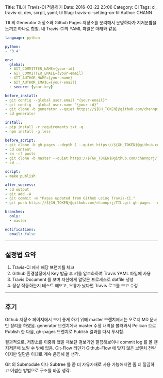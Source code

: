 Title: TIL에 Travis-CI 적용하기
Date: 2016-03-22 23:00
Category: CI
Tags: ci, travis-ci, dev, scrpit, yaml, til
Slug: travis-ci-setting-on-til
Author: CHANN
<!--Summary: -->
TIL의 Generator 저장소와 Github Pages 저장소를 분리해서 운영하다가 지저분함을 느끼고 하나로 합침. 내 Travis-CI의 YAML 파일은 아래와 같음.

```yaml
language: python

python:
- '3.4'

env:
  global:
  - GIT_COMMITTER_NAME={your-id}
  - GIT_COMMITTER_EMAIL={your-email}
  - GIT_AUTHOR_NAME={your-name}
  - GIT_AUTHOR_EMAIL={your-email}
  - secure: {your-key}

before_install:
- git config --global user.email "{your-email}"
- git config --global user.name "{your-id}"
- git clone -b generator --quiet https://${GH_TOKEN}@github.com/channprj/TIL.git generator
- cd generator

install:
- pip install -r requirements.txt -q
- npm install -g less

before_script:
- git clone -b gh-pages --depth 1 --quiet https://${GH_TOKEN}@github.com/channprj/TIL.git output
- cd content
- rm -rf posts
- git clone -b master --quiet https://${GH_TOKEN}@github.com/channprj/TIL.git posts
- cd ..

script:
- make publish

after_success:
- cd output
- git add -A
- git commit -m "Pages updated from Github using Travis-CI."
- git push https://${GH_TOKEN}@github.com/channprj/TIL.git gh-pages --quiet

branches:
  only:
  - master

notifications:
  email: false
```

------

## 설정법 요약
1. Travis-CI 에서 해당 브랜치를 체크
2. Github 환경설정에서 Key 발급 후 키를 암호화하여 Travis YAML 파일에 사용
3. Travis Document 를 보며 자신에게 알맞은 프로세스로 dotfile 생성
4. 정상 작동하는지 테스트 해보고, 오류가 났다면 Travis 로그를 보고 수정

------

## 후기

Github 저장소 페이지에서 보기 좋게 하기 위해 master 브랜치에서는 오로지 MD 문서만 정리를 하였음. generator 브랜치에서 master 수정 내역을 불러와서 Pelican 으로 Publish 한 다음, gh-pages 브랜치로 Publish 결과를 다시 푸시함.

결과적으로, 저장소를 이중화 했을 때보단 겉보기엔 깔끔해보이나 commit log 를 볼 땐 지저분해 보일 수 밖에 없음. Git-Flow 라던가 Github-Flow 에 맞지 않은 브랜치 전략이지만 일단은 이대로 계속 운영해 볼 생각.

Git 의 Submodule 이나 Subtree 를 좀 더 자유자재로 사용 가능해지면 좀 더 깔끔하고 어썸한 방법으로 구조를 바꿀 생각.